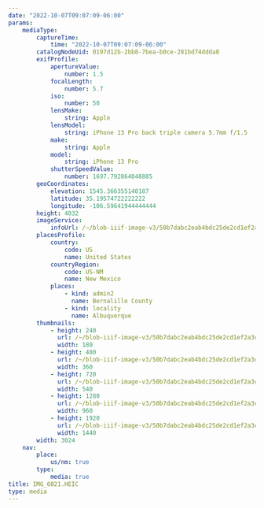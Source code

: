 ```yaml
---
date: "2022-10-07T09:07:09-06:00"
params:
    mediaType:
        captureTime:
            time: "2022-10-07T09:07:09-06:00"
        catalogNodeUid: 0197d12b-2bb8-7bea-b0ce-281bd74ddda8
        exifProfile:
            apertureValue:
                number: 1.5
            focalLength:
                number: 5.7
            iso:
                number: 50
            lensMake:
                string: Apple
            lensModel:
                string: iPhone 13 Pro back triple camera 5.7mm f/1.5
            make:
                string: Apple
            model:
                string: iPhone 13 Pro
            shutterSpeedValue:
                number: 1697.792864048885
        geoCoordinates:
            elevation: 1545.366355140187
            latitude: 35.19574722222222
            longitude: -106.59641944444444
        height: 4032
        imageService:
            infoUrl: /~/blob-iiif-image-v3/50b7dabc2eab4bdc25de2cd1ef2a3cd745ebd5db317094fe6f688ed53616cc24/info.json
        placesProfile:
            country:
                code: US
                name: United States
            countryRegion:
                code: US-NM
                name: New Mexico
            places:
                - kind: admin2
                  name: Bernalillo County
                - kind: locality
                  name: Albuquerque
        thumbnails:
            - height: 240
              url: /~/blob-iiif-image-v3/50b7dabc2eab4bdc25de2cd1ef2a3cd745ebd5db317094fe6f688ed53616cc24/full/180%2C240/0/default.jpg
              width: 180
            - height: 480
              url: /~/blob-iiif-image-v3/50b7dabc2eab4bdc25de2cd1ef2a3cd745ebd5db317094fe6f688ed53616cc24/full/360%2C480/0/default.jpg
              width: 360
            - height: 720
              url: /~/blob-iiif-image-v3/50b7dabc2eab4bdc25de2cd1ef2a3cd745ebd5db317094fe6f688ed53616cc24/full/540%2C720/0/default.jpg
              width: 540
            - height: 1280
              url: /~/blob-iiif-image-v3/50b7dabc2eab4bdc25de2cd1ef2a3cd745ebd5db317094fe6f688ed53616cc24/full/960%2C1280/0/default.jpg
              width: 960
            - height: 1920
              url: /~/blob-iiif-image-v3/50b7dabc2eab4bdc25de2cd1ef2a3cd745ebd5db317094fe6f688ed53616cc24/full/1440%2C1920/0/default.jpg
              width: 1440
        width: 3024
    nav:
        place:
            us/nm: true
        type:
            media: true
title: IMG_6021.HEIC
type: media
---
```


